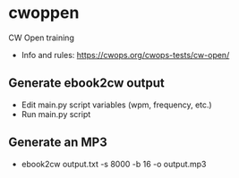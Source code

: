 # cwoppen
CW Open training
* Info and rules: https://cwops.org/cwops-tests/cw-open/

## Generate ebook2cw output
* Edit main.py script variables (wpm, frequency, etc.)
* Run main.py script

## Generate an MP3
* ebook2cw output.txt -s 8000 -b 16 -o output.mp3
